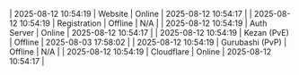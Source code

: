| 2025-08-12 10:54:19 | Website | Online | 2025-08-12 10:54:17 |
| 2025-08-12 10:54:19 | Registration | Offline | N/A |
| 2025-08-12 10:54:19 | Auth Server | Online | 2025-08-12 10:54:17 |
| 2025-08-12 10:54:19 | Kezan (PvE) | Offline | 2025-08-03 17:58:02 |
| 2025-08-12 10:54:19 | Gurubashi (PvP) | Offline | N/A |
| 2025-08-12 10:54:19 | Cloudflare | Online | 2025-08-12 10:54:17 |
